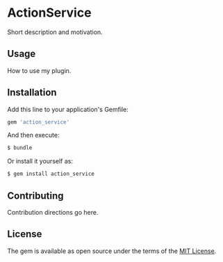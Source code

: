 # ActionService
Short description and motivation.

## Usage
How to use my plugin.

## Installation
Add this line to your application's Gemfile:

```ruby
gem 'action_service'
```

And then execute:
```bash
$ bundle
```

Or install it yourself as:
```bash
$ gem install action_service
```

## Contributing
Contribution directions go here.

## License
The gem is available as open source under the terms of the [MIT License](http://opensource.org/licenses/MIT).
